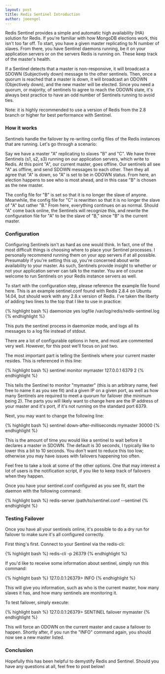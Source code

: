 ```yaml
---
layout: post
title: Redis Sentinel Introduction
author: joeengel
---
```


Redis Sentinel provides a simple and automatic high availability (HA) solution for Redis. If you're familiar with how MongoDB elections work, this isn't too far off. To start, you have a given master replicating to N number of slaves. From there, you have Sentinel daemons running, be it on your application servers or on the servers Redis is running on. These keep track of the master's health.

If a Sentinel detects that a master is non-responsive, it will broadcast a SDOWN (Subjectively down) message to the other sentinels. Then, once a quorum is reached that a master is down, it will broadcast an ODOWN (Objectively down), and the new master will be elected. Since you need a quorum, or majority, of sentinels to agree to reach the ODOWN state, it's always best practice to have an odd number of Sentinels running to avoid ties.

Note: it is highly recommended to use a version of Redis from the 2.8 branch or higher for best performance with Sentinel.

### How it works

Sentinels handle the failover by re-writing config files of the Redis instances that are running. Let's go through a scenario:

Say we have a master "A" replicating to slaves "B" and "C". We have three Sentinels (s1, s2, s3) running on our application servers, which write to Redis. At this point "A", our current master, goes offline. Our sentinels all see "A" as offline, and send SDOWN messages to each other. Then they all agree that "A" is down, so "A" is set to be in ODOWN status. From here, an election happens to see who is most ahead, and in this case "B" is chosen as the new master.

The config file for "B" is set so that it is no longer the slave of anyone. Meanwhile, the config file for "C" is rewritten so that it is no longer the slave of "A" but rather "B." From here, everything continues on as normal. Should "A" come back online, the Sentinels will recognize this, and rewrite the configuration file for "A" to be the slave of "B," since "B" is the current master.

### Configuration

Configuring Sentinels isn't as hard as one would think. In fact, one of the most difficult things is choosing where to place your Sentinel processes. I personally recommend running them on your app servers if at all possible. Presumably if you're setting this up, you're concerned about write availability to your master. As such, Sentinels provide insight to whether or not your application server can talk to the master. You are of course welcome to run Sentinels on your Redis instance servers as well.

To start with the configuration step, please reference the example file found here. This is an example sentinel.conf found with Redis 2.8.4 on Ubuntu 14.04, but should work with any 2.8.x version of Redis. I've taken the liberty of adding two lines to the top that I like to use in practice:

{% highlight bash %}
daemonize yes
logfile /var/log/redis/redis-sentinel.log
{% endhighlight %}

This puts the sentinel process in daemonize mode, and logs all its messages to a log file instead of stdout.

There are a lot of configurable options in here, and most are commented very well. However, for this post we'll focus on just two.

The most important part is telling the Sentinels where your current master resides. This is referenced in this line:

{% highlight bash %}
sentinel monitor mymaster 127.0.0.1 6379 2
{% endhighlight %}

This tells the Sentinel to monitor "mymaster" (this is an arbitrary name, feel free to name it as you see fit) and a given IP on a given port, as well as how many Sentinels are required to meet a quorum for failover (the minimum being 2). The parts you will likely want to change here are the IP address of your master and it's port, if it's not running on the standard port 6379.

Next, you may want to change the following line:

{% highlight bash %}
sentinel down-after-milliseconds mymaster 30000
{% endhighlight %}

This is the amount of time you would like a sentinel to wait before it declares a master in SDOWN. The default is 30 seconds, I typically like to lower this a bit to 10 seconds. You don't want to reduce this too low; otherwise you may have issues with failovers happening too often.

Feel free to take a look at some of the other options. One that may interest a lot of users is the notification script, if you like to keep track of failovers when they happen.

Once you have your sentinel.conf configured as you see fit, start the daemon with the following command:

{% highlight bash %}
redis-server /path/to/sentinel.conf --sentinel
{% endhighlight %}

### Testing Failover

Once you have all your sentinels online, it's possible to do a dry run for failover to make sure it's all configured correctly.

First thing's first. Connect to your Sentinel via the redis-cli:

{% highlight bash %}
redis-cli -p 26379
{% endhighlight %}

If you'd like to receive some information about sentinel, simply run this command:

{% highlight bash %}
127.0.0.1:26379> INFO
{% endhighlight %}

This will give you information, such as who is the current master, how many slaves it has, and how many sentinels are monitoring it.

To test failover, simply execute:

{% highlight bash %}
127.0.0.1:26379> SENTINEL failover mymaster
{% endhighlight %}

This will force an ODOWN on the current master and cause a failover to happen. Shortly after, if you run the "INFO" command again, you should now see a new master listed.

### Conclusion

Hopefully this has been helpful to demystify Redis and Sentinel. Should you have any questions at all, feel free to post below!

